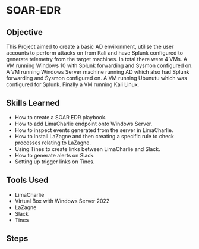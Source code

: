 # SOAR-EDR

## Objective

This Project aimed to create a basic AD environment, utilise the user accounts to perform attacks on from Kali and have Splunk configured to generate telemetry from the target machines. 
In total there were 4 VMs. A VM running Windows 10 with Splunk forwarding and Sysmon configured on. A VM running Windows Server machine running AD which also had Splunk forwarding and Sysmon configured on. A VM running Ubunutu which was configured for Splunk. Finally a VM running Kali Linux.

## Skills Learned

- How to create a SOAR EDR playbook.
- How to add LimaCharlie endpoint onto Windows Server.
- How to inspect events generated from the server in LimaCharlie.
- How to install LaZagne and then creating a specific rule to check processes relating to LaZagne.
- Using Tines to create links between LimaCharlie and Slack.
- How to generate alerts on Slack.
- Setting up trigger links on Tines.
  
## Tools Used

- LimaCharlie
- Virtual Box with Windows Server 2022
- LaZagne
- Slack
- Tines

## Steps
